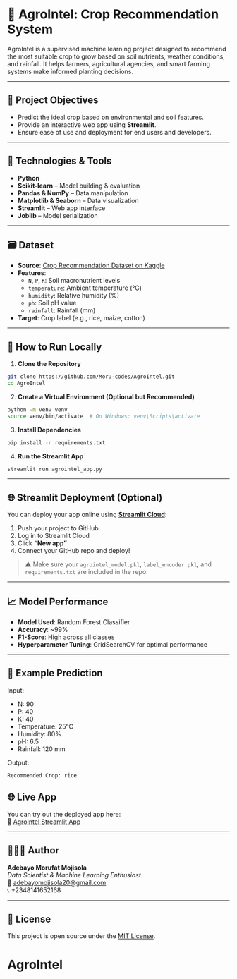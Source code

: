 
# 🌾 AgroIntel: Crop Recommendation System

AgroIntel is a supervised machine learning project designed to recommend the most suitable crop to grow based on soil nutrients, weather conditions, and rainfall. It helps farmers, agricultural agencies, and smart farming systems make informed planting decisions.

---

## 📌 Project Objectives

- Predict the ideal crop based on environmental and soil features.
- Provide an interactive web app using **Streamlit**.
- Ensure ease of use and deployment for end users and developers.

---

## 🧠 Technologies & Tools

- **Python**
- **Scikit-learn** – Model building & evaluation
- **Pandas & NumPy** – Data manipulation
- **Matplotlib & Seaborn** – Data visualization
- **Streamlit** – Web app interface
- **Joblib** – Model serialization

---

## 🗃️ Dataset

- **Source**: [Crop Recommendation Dataset on Kaggle](https://www.kaggle.com/datasets/atharvaingle/crop-recommendation-dataset)
- **Features**:
  - `N`, `P`, `K`: Soil macronutrient levels
  - `temperature`: Ambient temperature (°C)
  - `humidity`: Relative humidity (%)
  - `ph`: Soil pH value
  - `rainfall`: Rainfall (mm)
- **Target**: Crop label (e.g., rice, maize, cotton)

---

## 🚀 How to Run Locally

1. **Clone the Repository**
```bash
git clone https://github.com/Moru-codes/AgroIntel.git
cd AgroIntel
```

2. **Create a Virtual Environment (Optional but Recommended)**
```bash
python -m venv venv
source venv/bin/activate  # On Windows: venv\Scripts\activate
```

3. **Install Dependencies**
```bash
pip install -r requirements.txt
```

4. **Run the Streamlit App**
```bash
streamlit run agrointel_app.py
```

---

## 🌐 Streamlit Deployment (Optional)

You can deploy your app online using **[Streamlit Cloud](https://streamlit.io/cloud)**:

1. Push your project to GitHub
2. Log in to Streamlit Cloud
3. Click **“New app”**
4. Connect your GitHub repo and deploy!

> ⚠️ Make sure your `agrointel_model.pkl`, `label_encoder.pkl`, and `requirements.txt` are included in the repo.

---

## 📈 Model Performance

- **Model Used**: Random Forest Classifier
- **Accuracy**: ~99%
- **F1-Score**: High across all classes
- **Hyperparameter Tuning**: GridSearchCV for optimal performance

---

## 🧪 Example Prediction

Input:
- N: 90
- P: 40
- K: 40
- Temperature: 25°C
- Humidity: 80%
- pH: 6.5
- Rainfall: 120 mm

Output:
```
Recommended Crop: rice

```

## 🌐 Live App

You can try out the deployed app here:  
🔗 [AgroIntel Streamlit App](https://agrointel-as3gqbwszagmmz7noxc7yw.streamlit.app/)




---

## 👩🏽‍💻 Author

**Adebayo Morufat Mojisola**  
_Data Scientist & Machine Learning Enthusiast_  
📧 adebayomojisola20@gmail.com  
📞 +2348141652168

---

## 📌 License

This project is open source under the [MIT License](LICENSE).
# AgroIntel
